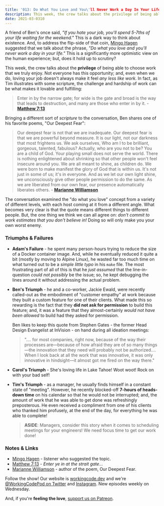 ```yaml
---
title: '013: Do What You Love and You\'ll Never Work a Day In Your Life'
description: This week, the crew talks about the privilege of being able to choose work that we truly enjoy. Not everyone has this opportunity; and, even when we do, loving your job doesn't always make it feel any less like work.
date: 2021-03-0310
---
```


<script async defer onload="redcircleIframe();" src="https://api.podcache.net/embedded-player/sh/30227421-bc27-45c2-bfb4-861def7dd4cc/ep/da182f21-af1c-4ba6-978c-62f95fec0b17"></script><div class="redcirclePlayer-da182f21-af1c-4ba6-978c-62f95fec0b17"></div>

A friend of Ben's once said, _"If you hate your job, you'll spend 5-7ths of your life waiting for the weekend."_ This is a dark way to think about existence. And, to address the flip-side of that coin, [Mingo Hagen][mingo-hagen] suggested that we talk about the phrase, _"Do what you love and you'll never work a day in your life."_ This is a significantly more optimistic view on the human experience; but, does it hold up to scrutiny?

This week, the crew talks about the **privilege** of being able to choose work that we truly enjoy. Not everyone has this opportunity; and, even when we do, loving your job doesn't always make it feel _any less like work_. In fact, as Tim illustrates with some scripture, the challenge and hardship of work can be what makes it lovable and fulfilling:

> Enter in by the narrow gate; for wide is the gate and broad is the way that leads to destruction, and many are those who enter in by it. - [**Matthew 7:13**][matthew]

Bringing a different sort of _scripture_ to the conversation, Ben shares one of his favorite poems, "Our Deepest Fear":

> Our deepest fear is not that we are inadequate. Our deepest fear is that we are powerful beyond measure. It is our light, not our darkness that most frightens us. We ask ourselves, Who am I to be brilliant, gorgeous, talented, fabulous? Actually, who are you not to be? You are a child of God. Your playing small does not serve the world. There is nothing enlightened about shrinking so that other people won't feel insecure around you. We are all meant to shine, as children do. We were born to make manifest the glory of God that is within us. It's not just in some of us; it's in everyone. And as we let our own light shine, we unconsciously give other people permission to do the same. As we are liberated from our own fear, our presence automatically liberates others. - [**Marianne Williamson**][marianne-williamson]

The conversation examined the "do what you love" concept from a variety of different levels, with each host coming at it from a different angle. What becomes very clear is that the quote means different things to different people. But, the one thing we think we can all agree on: _don't commit to work estimates that you don't believe in!_ Doing so will only make you your own worst enemy.

### Triumphs &amp; Failures

* **Adam's Failure** - he spent many person-hours trying to reduce the size of a Docker container image. And, while he eventually reduced it quite a bit (mostly by moving to Alpine Linux), he wasted far too much time on what turned out to be a _simple little typo_ in his `make` file. The most frustrating part of all of this is that he _just assumed_ that the line-in-question _could not possibly_ be the issue; so, he kept debugging the lines around it without addressing the actual problem.

* **Ben's Triumph** - he and a co-worker, Jackie Ewald, were recently called-out as the embodiment of "customer empathy" at work because they built a custom feature for one of their clients. What made this so rewarding is the fact that they **did not ask for permission** to build this feature; and, it was a feature that they almost-certainly _would not have been allowed_ to build had they asked for permission.

  Ben likes to keep this quote from Stephen Gates - the former Head Design Evangelist at InVision - on hand during all ideation meetings:

  > ".... for most companies, right now, because of the way their processes are—because of how afraid they are of so many things—the innovation that they need will probably not be authorized.... When I look back at all the work that was innovative, it was only innovative in hindsight—it almost got me fired on the way there."

* **Carol's Triumph** - She's loving life in Lake Tahoe! Woot woot! Rock on with your bad self!

* **Tim's Triumph** - as a manager, he usually finds himself in a constant state of "meeting". However, he recently blocked-off **7-hours of heads-down time** on his calendar so that he would not be interrupted; and, the amount of work that he was able to get done was refreshingly preposterous. He even received a compliment from one of his clients who thanked him profusely, at the end of the day, for everything he was able to complete!

  > **ASIDE**: Managers, consider this story when it comes to scheduling meetings for your engineers! We need focus time to get our work done!

### Notes &amp; Links

* [Mingo Hagen][mingo-hagen] - listener who suggested the topic.
* [Matthew 7:13][matthew] - _Enter ye in at the strait gate_...
* [Marianne Williamson][marianne-williamson] - author of the poem, Our Deepest Fear.

Follow the show! Our website is [workingcode.dev][working-code] and we're [@WorkingCodePod on Twitter][working-code-twitter] and [Instagram][working-code-instagram]. New episodes weekly on Wednesday.

And, if you're **feeling the love**, [support us on Patreon][working-code-patreon].


[marianne-williamson]: https://en.wikiquote.org/wiki/Marianne_Williamson

[matthew]: https://en.wikipedia.org/wiki/Matthew_7:13

[mingo-hagen]: https://mingo.nl/

[working-code]: https://workingcode.dev/

[working-code-instagram]: https://www.instagram.com/workingcodepod/

[working-code-patreon]: https://www.patreon.com/workingcodepod

[working-code-twitter]: https://twitter.com/WorkingCodePod
